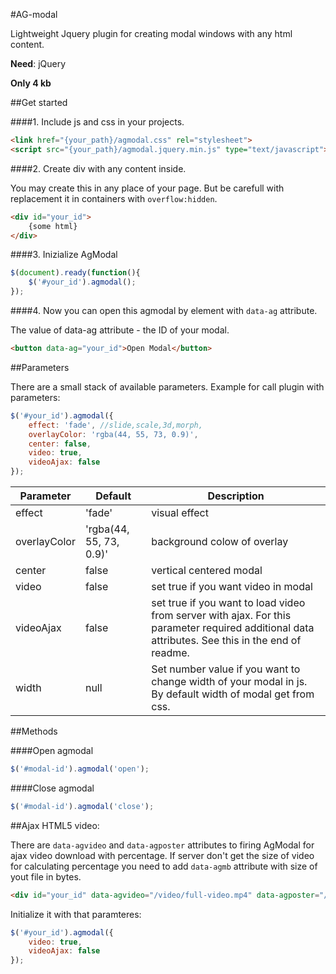 #AG-modal

Lightweight Jquery plugin for creating modal windows with any html content.

**Need**: jQuery

**Only 4 kb**

##Get started

####1. Include js and css in your projects.
```html
<link href="{your_path}/agmodal.css" rel="stylesheet">
<script src="{your_path}/agmodal.jquery.min.js" type="text/javascript"></script>
```

####2. Create div with any content inside.

You may create this in any place of your page. But be carefull with replacement it in containers with `overflow:hidden`.
```html
<div id="your_id">
	{some html}
</div>
```

####3. Inizialize AgModal
```javascript
$(document).ready(function(){
	$('#your_id').agmodal();
});
```

####4. Now you can open this agmodal by element with `data-ag` attribute.

The value of data-ag attribute - the ID of your modal.
```html
<button data-ag="your_id">Open Modal</button>
```


##Parameters

There are a small stack of available parameters. Example for call plugin with parameters:
```javascript
$('#your_id').agmodal({
    effect: 'fade', //slide,scale,3d,morph,
    overlayColor: 'rgba(44, 55, 73, 0.9)',
    center: false,
    video: true,
    videoAjax: false
});
```


| Parameter        | Default           | Description  |
| ------------- |-------------| -----|
| effect      | 'fade' | visual effect |
| overlayColor      | 'rgba(44, 55, 73, 0.9)' | background colow of overlay |
| center      | false | vertical centered modal |
| video      | false | set true if you want video in modal |
| videoAjax      | false | set true if you want to load video from server with ajax. For this parameter required additional data attributes. See this in the end of readme.|
| width      | null | Set number value if you want to change width of your modal in js. By default width of modal get from css.|


##Methods

####Open agmodal

```javascript
$('#modal-id').agmodal('open');
```

####Close agmodal

```javascript
$('#modal-id').agmodal('close');
```



##Ajax HTML5 video:

There are `data-agvideo` and `data-agposter` attributes to firing AgModal for ajax video download with percentage. If server don't get the size of video for calculating percentage you need to add `data-agmb` attribute with size of yout file in bytes.

```html
<div id="your_id" data-agvideo="/video/full-video.mp4" data-agposter="/images/poster.jpg" data-agmb="16000000"></div>
```

Initialize it with that paramteres:
```javascript
$('#your_id').agmodal({
    video: true,
    videoAjax: false
});
```
